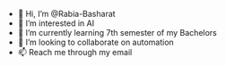 - 👋 Hi, I’m @Rabia-Basharat
- 👀 I’m interested in AI
- 🌱 I’m currently learning 7th semester of my Bachelors
- 💞️ I’m looking to collaborate on automation
- 📫 Reach me through my email 

<!---
Rabia-Basharat/Rabia-Basharat is a ✨ special ✨ repository because its `README.md` (this file) appears on your GitHub profile.
You can click the Preview link to take a look at your changes.
--->
